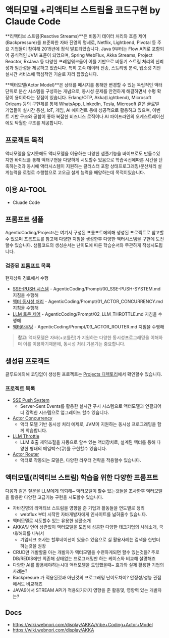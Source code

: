 # 액터모델 +리액티브 스트림을 코드구현 by Claude Code

**리액티브 스트림(Reactive Streams)**은 비동기 데이터 처리와 흐름 제어(Backpressure)를 표준화한 자바 진영의 명세로, Netflix, Lightbend, Pivotal 등 주요 기업들이 참여해 2015년에 정식 발표되었습니다. Java 9부터는 Flow API로 포함되어 공식적인 JVM 표준이 되었으며, Spring WebFlux, Akka Streams, Project Reactor, RxJava 등 다양한 프레임워크들이 이를 기반으로 비동기 스트림 처리의 신뢰성과 일관성을 제공하고 있습니다. 특히 고속 데이터 전송, 스트리밍 분석, 웹소켓 기반 실시간 서비스에 핵심적인 기술로 자리 잡았습니다.

**액터모델(Actor Model)**은 상태를 메시지를 통해만 변경할 수 있는 독립적인 액터 단위로 분산 시스템을 구성하는 개념으로, 동시성 문제를 안전하게 해결하면서 수평 확장이 용이하다는 장점이 있습니다. Erlang/OTP, Akka(Lightbend), Microsoft Orleans 등의 구현체를 통해 WhatsApp, LinkedIn, Tesla, Microsoft 같은 글로벌 기업들이 실시간 통신, IoT, 게임, AI 에이전트 등에 성공적으로 활용하고 있으며, 이벤트 기반 구조와 궁합이 좋아 복잡한 비즈니스 로직이나 AI 파이프라인의 오케스트레이션에도 탁월한 구조를 제공합니다.

## 프로젝트 목적

액터모델을 알지못해도 액터모델을 이용하는 다양한 샘플기능을 바이브로도 만들수있지만 
바이브를 통해 액터구현을 다양하게 시도할수 있음으로 학습곡선에따른 시간을 단축하는것과 동시에
액터시스템이 지원하는 클러스터 포함 상태프로그래밍/분산처리 설계능력을 로컬로 수행함으로 고오급 설계 능력을 배양하는데 목적이있습니다. 

## 이용 AI-TOOL
- Cluade Code

## 프롬프트 샘플

AgenticCoding/Projects는 여기서 구성된 프롬프트에의해 생성된 프로젝트로 참고할수 있으며
프롬프트를 참고해 다양한 지침을 생성한후 다양한 액터시스템을 구현에 도전할수 있습니다.
샘플코드의 생성순서는 난이도에 따른 학습순서와 무관하게 작성시도됩니다.

### 검증된 프롬프트 목록

현재상위 경로에서 수행

- [SSE-PUSH 시스템](./Prompt/00_SSE-PUSH-SYSTEM.md) - AgenticCoding/Prompt/00_SSE-PUSH-SYSTEM.md 지침을 수행해
- [액터 동시성 처리](./Prompt/01_ACTOR_CONCURRENCY.md) - AgenticCoding/Prompt/01_ACTOR_CONCURRENCY.md 지침을 수행해
- [LLM 토큰 제어](./Prompt/02_LLM_THROTTLE.md) - AgenticCoding/Prompt/02_LLM_THROTTLE.md 지침을 수행해
- [액터라우팅](./Prompt/03_ACTOR_ROUTER.md) - AgenticCoding/Prompt/03_ACTOR_ROUTER.md 지침을 수행해

> **참고**: 액터모델은 자바(+코틀린)가 지원하는 다양한 동시성프로그래밍을 이해하며 이를 이용하기때문에, 동시성 처리 기본기는 중요합니다.

## 생성된 프로젝트

클루드에의해 코딩없이 생성된 프로젝트는 [Projects 디렉토리](./Projects/)에서 확인할수 있습니다.

### 프로젝트 목록

- [SSE Push System](./Projects/SSE-PUSH-SYSTEM/)
  - Server-Sent Events를 활용한 실시간 푸시 시스템으로 액터모델과 연결되어 더 강력한 시스템으로 업그레이드 할수 있습니다.
- [Actor Concurrency](./Projects/ACTOR_CONCURRENCY/) 
  - 액터 모델 기반 동시성 처리 예제로, JVM이 지원하는 동시성 프로그래밍을 함께 학습합니다.
- [LLM Throttle](./Projects/LLM-THROTTLE/)
  - LLM 호출 제약조절을 자동으로 할수 있는 액터장치로, 설계된 액터를 통해 다양한 형태의 메일박스(큐)를 구현할수 있습니다. 
- [Actor Router](./Projects/ACTOR_ROUTER/)
  - 액터로 작동되는 모델은, 다양한 라우터 전략을 적용할수 있습니다.


## 액터모델(리액티브 스트림) 학습을 위한 다양한 프롬프트

다음과 같은 질문을 LLM에게 의뢰해~ 액터모델이 할수 있는것들을 조사한후 엑터모델을 활용한 다양한 고급기능 구현을 시도할수 있습니다.

- 자바진영의 리액티브 스트림을 영향을 준 기업과 활동들을 연도별로 정리
  - webflux 부터 시작한 자바개발자에게 인사이트를 넓혀줄수 있습니다.
- 액터모델로 시도할수 있는 유용한 샘플소개
- AKKA및 언어 상관없이 액터모델을 도입해 성공한 다양한 테크기업의 사례소개, 국내/해외를 나눠서 
  - 기업테크 조사는 할루네이션이 있을수 있음으로 실 활용사례는 검색을 한번더 하는것을 권장
- CRUD만 개발할줄 아는 개발자가 액터모델을 수련하게되면 할수 있는것들? 주로 DB/REDIS에만 의존해 상태없는 프로그래밍만 하는 케이스와 비교해 설명해죠
- 다양한 AI를 활용해야하는시대 액터모델을 도입했을때~ 효과와 실제 활용한 기업의 사례는?
- Backpresure 가 적용된것과 아닌것의 프로그래밍 난이도차이? 안정성/성능 관점에서도 비교해죠
- JAVA9에서 STREAM API가 적용되기까지 영향을 준 활동및, 영향력 있는 개발자는? 

## Docs
- https://wiki.webnori.com/display/AKKA/Vibe+Coding+Actor+Model
- https://wiki.webnori.com/display/AKKA
